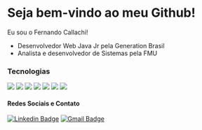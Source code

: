 # Seja bem-vindo ao meu Github! 
Eu sou o Fernando Callachi!
- Desenvolvedor Web Java Jr pela Generation Brasil
- Analista e desenvolvedor de Sistemas pela FMU

### Tecnologias 
<img src="https://img.shields.io/badge/java-%23ED8B00.svg?&style=for-the-badge&logo=java&logoColor=white" /> <img src="https://img.shields.io/badge/spring%20-%236DB33F.svg?&style=for-the-badge&logo=spring&logoColor=white" /> <img src="https://img.shields.io/badge/mysql-%2300f.svg?&style=for-the-badge&logo=mysql&logoColor=white" /> <img src="https://img.shields.io/badge/angular%20-%23DD0031.svg?&style=for-the-badge&logo=angular&logoColor=white" /> <img src="https://img.shields.io/badge/html5%20-%23E34F26.svg?&style=for-the-badge&logo=html5&logoColor=white" /> <img src="https://img.shields.io/badge/css3%20-%231572B6.svg?&style=for-the-badge&logo=css3&logoColor=white" /> <img src="https://img.shields.io/badge/javascript%20-%23323330.svg?&style=for-the-badge&logo=javascript&logoColor=%23F7DF1E" /> 

#### Redes Sociais e Contato
[![Linkedin Badge](https://img.shields.io/badge/-LinkedIn-blue?style=flat-square&logo=Linkedin&logoColor=white&link=https://https://www.linkedin.com/in/fernando-callachi/////)](https://www.linkedin.com/in/fernando-callachi/) 
[![Gmail Badge](https://img.shields.io/badge/-Gmail-c14438?style=flat-square&logo=Gmail&logoColor=white&link=mailto:fernandocallachi.ti@gmail.com)](mailto:ernandocallachi.ti@gmail.com)

